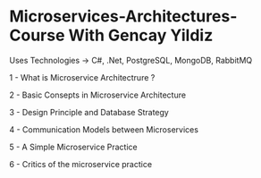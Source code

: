 # Microservices-Architectures-Course With Gencay Yildiz 

Uses Technologies -> C#, .Net, PostgreSQL, MongoDB, RabbitMQ


1 - What is Microservice Architectrure ? 

2 - Basic Consepts in Microservice Architecture 

3 - Design Principle and Database Strategy

4 - Communication Models between Microservices 

5 - A Simple Microservice Practice

6 - Critics of the microservice practice

